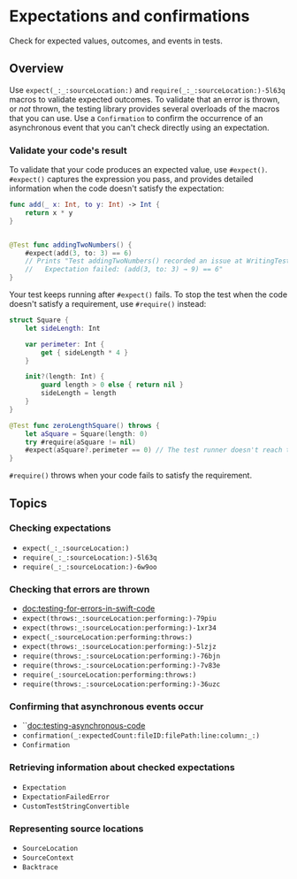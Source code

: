 # Expectations and confirmations

<!--
This source file is part of the Swift.org open source project

Copyright (c) 2023–2024 Apple Inc. and the Swift project authors
Licensed under Apache License v2.0 with Runtime Library Exception

See https://swift.org/LICENSE.txt for license information
See https://swift.org/CONTRIBUTORS.txt for Swift project authors
-->

Check for expected values, outcomes, and events in tests.

## Overview

Use ``expect(_:_:sourceLocation:)`` and ``require(_:_:sourceLocation:)-5l63q`` macros to validate expected outcomes.
To validate that an error is thrown, or _not_ thrown, 
the testing library provides several overloads of the macros that you can use.
Use a ``Confirmation`` to confirm the occurrence of an asynchronous event that
you can't check directly using an expectation.

### Validate your code's result

To validate that your code produces an expected value, use `#expect()`.
`#expect()` captures the expression you pass, and provides detailed information when the code doesn't satisfy the expectation:

```swift
func add(_ x: Int, to y: Int) -> Int {
    return x * y
}


@Test func addingTwoNumbers() {
    #expect(add(3, to: 3) == 6)
    // Prints "Test addingTwoNumbers() recorded an issue at WritingTestsInSwiftTestingTests.swift:18:9:
    //   Expectation failed: (add(3, to: 3) → 9) == 6"
}
```

Your test keeps running after `#expect()` fails.
To stop the test when the code doesn't satisfy a requirement, use `#require()` instead:

```swift
struct Square {
    let sideLength: Int

    var perimeter: Int {
        get { sideLength * 4 }
    }

    init?(length: Int) {
        guard length > 0 else { return nil }
        sideLength = length
    }
}

@Test func zeroLengthSquare() throws {
    let aSquare = Square(length: 0)
    try #require(aSquare != nil)
    #expect(aSquare?.perimeter == 0) // The test runner doesn't reach this line.
}
```

`#require()` throws when your code fails to satisfy the requirement.

## Topics

### Checking expectations

- ``expect(_:_:sourceLocation:)``
- ``require(_:_:sourceLocation:)-5l63q``
- ``require(_:_:sourceLocation:)-6w9oo``

### Checking that errors are thrown

- <doc:testing-for-errors-in-swift-code>
- ``expect(throws:_:sourceLocation:performing:)-79piu``
- ``expect(throws:_:sourceLocation:performing:)-1xr34``
- ``expect(_:sourceLocation:performing:throws:)``
- ``expect(throws:_:sourceLocation:performing:)-5lzjz``
- ``require(throws:_:sourceLocation:performing:)-76bjn``
- ``require(throws:_:sourceLocation:performing:)-7v83e``
- ``require(_:sourceLocation:performing:throws:)``
- ``require(throws:_:sourceLocation:performing:)-36uzc``

### Confirming that asynchronous events occur

- ``<doc:testing-asynchronous-code>
- ``confirmation(_:expectedCount:fileID:filePath:line:column:_:)``
- ``Confirmation``

### Retrieving information about checked expectations

- ``Expectation``
- ``ExpectationFailedError``
- ``CustomTestStringConvertible``

### Representing source locations

- ``SourceLocation``
- ``SourceContext``
- ``Backtrace``
